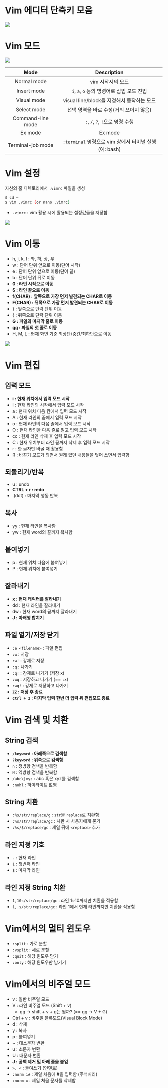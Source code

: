 # Vim 에디터 단축키 모음

![](https://velog.velcdn.com/images/songs4805/post/0b1029a9-6785-438c-b242-e68bbd874f8c/image.png)

# Vim 모드

![](https://velog.velcdn.com/images/songs4805/post/ab129852-7a57-4cc8-af19-c5c346c86688/image.png)

|       Mode        |                      Description                       |
| :---------------: | :----------------------------------------------------: |
|    Normal mode    |                   vim 시작시의 모드                    |
|    Insert mode    |       `i`, `a`, `o` 등의 명령어로 삽입 모드 진입       |
|    Visual mode    |       visual line/block을 지정해서 동작하는 모드       |
|    Select mode    |        선택 영역을 바로 수정(거의 쓰이지 않음)         |
| Command-line mode |            `:`, `/`, `?`, `!`으로 명령 수행            |
|      Ex mode      |                        Ex mode                         |
| Terminal-job mode | `:terminal` 명령으로 vim 창에서 터미널 실행 (예: bash) |

# Vim 설정

자신의 홈 디렉토리에서 `.vimrc` 파일을 생성

```bash
$ cd ~
$ vim .vimrc (or nano .vimrc)
```

- `.vimrc` : vim 활용 시에 활용되는 설정값들을 저장함

![](https://velog.velcdn.com/images/songs4805/post/1644b165-bfc6-4d06-bd0b-c9a27e49c2b5/image.png)

# Vim 이동

- h, j, k, l : 좌, 하, 상, 우
- w : 단어 단위 앞으로 이동(단어 시작)
- e : 단어 단위 앞으로 이동(단어 끝)
- b : 단어 단위 뒤로 이동
- **0 : 라인 시작으로 이동**
- **$ : 라인 끝으로 이동**
- **f(CHAR) : 앞쪽으로 가장 먼저 발견되는 CHAR로 이동**
- **F(CHAR) : 뒤쪽으로 가장 먼저 발견되는 CHAR로 이동**
- } : 앞쪽으로 단락 단위 이동
- { : 뒤쪽으로 단락 단위 이동
- **G : 파일의 마지막 줄로 이동**
- **gg : 파일의 첫 줄로 이동**
- H, M, L : 현재 화면 기준 최상단/중간/최하단으로 이동

![](https://velog.velcdn.com/images/songs4805/post/84629123-f466-455b-a586-406059bcb470/image.png)

# Vim 편집

## 입력 모드

- **i : 현재 위치에서 입력 모드 시작**
- I : 현재 라인의 시작에서 입력 모드 시작
- a : 현재 위치 다음 칸에서 입력 모드 시작
- A : 현재 라인의 끝에서 입력 모드 시작
- o : 현재 라인의 다음 줄에서 입력 모드 시작
- O : 현재 라인을 다음 줄로 밀고 입력 모드 시작
- cc : 현재 라인 삭제 후 입력 모드 시작
- C : 현재 위치부터 라인 끝까지 삭제 후 입력 모드 시작
- r : 한 글자만 바꿀 때 활용함
- R : 바꾸기 모드가 되면서 원래 있던 내용들을 덮어 쓰면서 입력함

## 되돌리기/반복

- u : undo
- **CTRL + r : redo**
- .(dot) : 마지막 행동 반복

## 복사

- yy : 현재 라인을 복사함
- yw : 현재 word의 끝까지 복사함

## 붙여넣기

- p : 현재 위치 다음에 붙여넣기
- P : 현재 위치에 붙여넣기

## 잘라내기

- **x : 현재 캐릭터를 잘라내기**
- dd : 현재 라인을 잘라내기
- dw : 현재 word의 끝까지 잘라내기
- **J : 아래행 합치기**

## 파일 열기/저장 닫기

- `:e <filename>` : 파일 편집
- `:w` : 저장
- `:w!` : 강제로 저장
- `:q` : 나가기
- `:q!` : 강제로 나가기 (저장 x)
- `:wq` : 저장하고 나가기 (== `:x`)
- `:wq!` : 강제로 저장하고 나가기
- **`ZZ` : 저장 후 종료**
- **`Ctrl + 2` : 마지막 입력 한번 더 입력 뒤 편집모드 종료**

# Vim 검색 및 치환

## String 검색

- **`/keyword` : 아래쪽으로 검색함**
- **`?keyword` : 위쪽으로 검색함**
- `n` : 정방향 검색을 반복함
- `N` : 역방향 검색을 반복함
- `/abc\|xyz` : abc 혹은 xyz를 검색함
- `:nohl` : 하이라이트 없앰

## String 치환

- `:%s/str/replace/g` : `str`을 `replace`로 치환함
- `:%s/str/replace/gc` : 치환 시 사용자에게 묻기
- `:%s/$/replace/gc` : 제일 뒤에 `<replace>` 추가

## 라인 지정 기호

- `.` : 현재 라인
- `1` : 첫번째 라인
- `$` : 마지막 라인

## 라인 지정 String 치환

- `1,10s/str/replace/gc` : 라인 1~10까지만 치환을 적용함
- `1,.s/str/replace/gc` : 라인 1에서 현재 라인까지만 치환을 적용함

# Vim에서의 멀티 윈도우

- `:split` : 가로 분할
- `:vsplit` : 세로 분할
- `:quit` : 해당 윈도우 닫기
- `:only` : 해당 윈도우만 남기기

# Vim에서의 비주얼 모드

- v : 일반 비주얼 모드
- V : 라인 비주얼 모드 (Shift + v)
  - gg → shift + v + g는 뭘까? (== gg → V + G)
- Ctrl + v : 비주얼 블록모드(Visual Block Mode)
- d : 삭제
- y : 복사
- p : 붙여넣기
- ~ : 대소문자 변환
- u : 소문자 변환
- U : 대문자 변환
- **J : 공백 제거 및 아래 줄을 붙임**
- `>, <` : 들여쓰기 (인덴트)
- `:norm i#` : 제일 처음에 #을 입력함 (주석처리)
- `:norm x` : 제일 처음 문자를 삭제함
